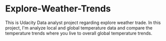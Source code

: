 # Explore-Weather-Trends
This is Udacity Data analyst project regarding explore weather trade. In this project, I'm analyze local and global temperature data and compare the temperature trends where you live to overall global temperature trends.
